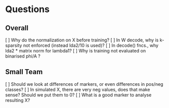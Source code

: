 # Questions

## Overall
[ ] Why do the normalization on X before training?
[ ] In W decode, why is k-sparsity not enforced (instead lda2/10 is used)?
[ ] In decode() fncs., why lda2 * matrix norm for lambda1?
[ ] Why is training not evaluated on binarised phi/A ?


## Small Team
[ ] Should we look at differences of markers, or even differences in pos/neg classes?
[ ] In simulated X, there are very neg values, does that make sense? Should we put them to 0?
[ ] What is a good marker to analyse resulting X?
